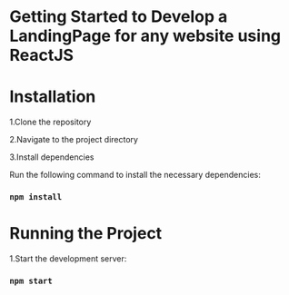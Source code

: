 # Getting Started to Develop a LandingPage for any website using ReactJS
# Installation
1.Clone the repository

2.Navigate to the project directory

3.Install dependencies

Run the following command to install the necessary dependencies:
### `npm install`

# Running the Project
1.Start the development server:
### `npm start`
